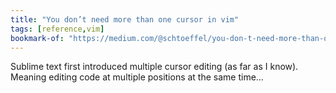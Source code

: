 ```yaml
---
title: "You don’t need more than one cursor in vim"
tags: [reference,vim]
bookmark-of: "https://medium.com/@schtoeffel/you-don-t-need-more-than-one-cursor-in-vim-2c44117d51db"
---
```

Sublime text first introduced multiple cursor editing (as far as I know). Meaning editing code at multiple positions at the same time…